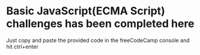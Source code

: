 # Basic JavaScript(ECMA Script) challenges has been completed here

Just copy and paste the provided code in the freeCodeCamp console and hit ctrl+enter
